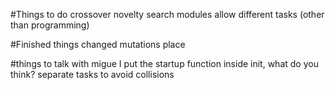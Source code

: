 #Things to do
crossover
novelty search
modules
allow different tasks (other than programming)

#Finished things
changed mutations place

#things to talk with migue
I put the startup function inside init, what do you think?
separate tasks to avoid collisions
